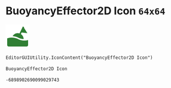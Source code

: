 # BuoyancyEffector2D Icon `64x64`
<img src="/img/BuoyancyEffector2D%20Icon.png" width=64 height=64>

``` CSharp
EditorGUIUtility.IconContent("BuoyancyEffector2D Icon")
```
```
BuoyancyEffector2D Icon
```
```
-6898902690099029743
```
